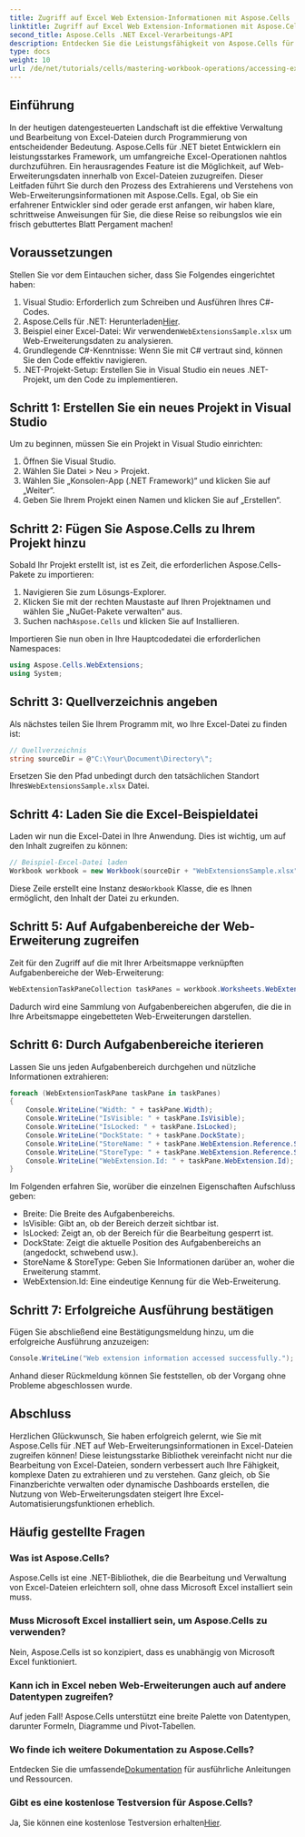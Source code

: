 ```yaml
---
title: Zugriff auf Excel Web Extension-Informationen mit Aspose.Cells
linktitle: Zugriff auf Excel Web Extension-Informationen mit Aspose.Cells
second_title: Aspose.Cells .NET Excel-Verarbeitungs-API
description: Entdecken Sie die Leistungsfähigkeit von Aspose.Cells für .NET in diesem ausführlichen Tutorial, in dem Sie lernen, wie Sie programmgesteuert auf Web-Erweiterungsdaten in Excel-Dateien zugreifen und diese bearbeiten.
type: docs
weight: 10
url: /de/net/tutorials/cells/mastering-workbook-operations/accessing-excel-web-extension-information/
---
```

## Einführung

In der heutigen datengesteuerten Landschaft ist die effektive Verwaltung und Bearbeitung von Excel-Dateien durch Programmierung von entscheidender Bedeutung. Aspose.Cells für .NET bietet Entwicklern ein leistungsstarkes Framework, um umfangreiche Excel-Operationen nahtlos durchzuführen. Ein herausragendes Feature ist die Möglichkeit, auf Web-Erweiterungsdaten innerhalb von Excel-Dateien zuzugreifen. Dieser Leitfaden führt Sie durch den Prozess des Extrahierens und Verstehens von Web-Erweiterungsinformationen mit Aspose.Cells. Egal, ob Sie ein erfahrener Entwickler sind oder gerade erst anfangen, wir haben klare, schrittweise Anweisungen für Sie, die diese Reise so reibungslos wie ein frisch gebuttertes Blatt Pergament machen!

## Voraussetzungen

Stellen Sie vor dem Eintauchen sicher, dass Sie Folgendes eingerichtet haben:

1. Visual Studio: Erforderlich zum Schreiben und Ausführen Ihres C#-Codes.
2.  Aspose.Cells für .NET: Herunterladen[Hier](https://releases.aspose.com/cells/net/).
3.  Beispiel einer Excel-Datei: Wir verwenden`WebExtensionsSample.xlsx` um Web-Erweiterungsdaten zu analysieren.
4. Grundlegende C#-Kenntnisse: Wenn Sie mit C# vertraut sind, können Sie den Code effektiv navigieren.
5. .NET-Projekt-Setup: Erstellen Sie in Visual Studio ein neues .NET-Projekt, um den Code zu implementieren.

## Schritt 1: Erstellen Sie ein neues Projekt in Visual Studio

Um zu beginnen, müssen Sie ein Projekt in Visual Studio einrichten:

1. Öffnen Sie Visual Studio.
2. Wählen Sie Datei > Neu > Projekt.
3. Wählen Sie „Konsolen-App (.NET Framework)“ und klicken Sie auf „Weiter“.
4. Geben Sie Ihrem Projekt einen Namen und klicken Sie auf „Erstellen“.

## Schritt 2: Fügen Sie Aspose.Cells zu Ihrem Projekt hinzu

Sobald Ihr Projekt erstellt ist, ist es Zeit, die erforderlichen Aspose.Cells-Pakete zu importieren:

1. Navigieren Sie zum Lösungs-Explorer.
2. Klicken Sie mit der rechten Maustaste auf Ihren Projektnamen und wählen Sie „NuGet-Pakete verwalten“ aus.
3.  Suchen nach`Aspose.Cells` und klicken Sie auf Installieren.

Importieren Sie nun oben in Ihre Hauptcodedatei die erforderlichen Namespaces:

```csharp
using Aspose.Cells.WebExtensions;
using System;
```

## Schritt 3: Quellverzeichnis angeben

Als nächstes teilen Sie Ihrem Programm mit, wo Ihre Excel-Datei zu finden ist:

```csharp
// Quellverzeichnis
string sourceDir = @"C:\Your\Document\Directory\";
```

 Ersetzen Sie den Pfad unbedingt durch den tatsächlichen Standort Ihres`WebExtensionsSample.xlsx` Datei.

## Schritt 4: Laden Sie die Excel-Beispieldatei

Laden wir nun die Excel-Datei in Ihre Anwendung. Dies ist wichtig, um auf den Inhalt zugreifen zu können:

```csharp
// Beispiel-Excel-Datei laden
Workbook workbook = new Workbook(sourceDir + "WebExtensionsSample.xlsx");
```

 Diese Zeile erstellt eine Instanz des`Workbook` Klasse, die es Ihnen ermöglicht, den Inhalt der Datei zu erkunden.

## Schritt 5: Auf Aufgabenbereiche der Web-Erweiterung zugreifen

Zeit für den Zugriff auf die mit Ihrer Arbeitsmappe verknüpften Aufgabenbereiche der Web-Erweiterung:

```csharp
WebExtensionTaskPaneCollection taskPanes = workbook.Worksheets.WebExtensionTaskPanes;
```

Dadurch wird eine Sammlung von Aufgabenbereichen abgerufen, die die in Ihre Arbeitsmappe eingebetteten Web-Erweiterungen darstellen.

## Schritt 6: Durch Aufgabenbereiche iterieren

Lassen Sie uns jeden Aufgabenbereich durchgehen und nützliche Informationen extrahieren:

```csharp
foreach (WebExtensionTaskPane taskPane in taskPanes)
{
    Console.WriteLine("Width: " + taskPane.Width);
    Console.WriteLine("IsVisible: " + taskPane.IsVisible);
    Console.WriteLine("IsLocked: " + taskPane.IsLocked);
    Console.WriteLine("DockState: " + taskPane.DockState);
    Console.WriteLine("StoreName: " + taskPane.WebExtension.Reference.StoreName);
    Console.WriteLine("StoreType: " + taskPane.WebExtension.Reference.StoreType);
    Console.WriteLine("WebExtension.Id: " + taskPane.WebExtension.Id);
}
```

Im Folgenden erfahren Sie, worüber die einzelnen Eigenschaften Aufschluss geben:

- Breite: Die Breite des Aufgabenbereichs.
- IsVisible: Gibt an, ob der Bereich derzeit sichtbar ist.
- IsLocked: Zeigt an, ob der Bereich für die Bearbeitung gesperrt ist.
- DockState: Zeigt die aktuelle Position des Aufgabenbereichs an (angedockt, schwebend usw.).
- StoreName & StoreType: Geben Sie Informationen darüber an, woher die Erweiterung stammt.
- WebExtension.Id: Eine eindeutige Kennung für die Web-Erweiterung.

## Schritt 7: Erfolgreiche Ausführung bestätigen

Fügen Sie abschließend eine Bestätigungsmeldung hinzu, um die erfolgreiche Ausführung anzuzeigen:

```csharp
Console.WriteLine("Web extension information accessed successfully.");
```

Anhand dieser Rückmeldung können Sie feststellen, ob der Vorgang ohne Probleme abgeschlossen wurde.

## Abschluss

Herzlichen Glückwunsch, Sie haben erfolgreich gelernt, wie Sie mit Aspose.Cells für .NET auf Web-Erweiterungsinformationen in Excel-Dateien zugreifen können! Diese leistungsstarke Bibliothek vereinfacht nicht nur die Bearbeitung von Excel-Dateien, sondern verbessert auch Ihre Fähigkeit, komplexe Daten zu extrahieren und zu verstehen. Ganz gleich, ob Sie Finanzberichte verwalten oder dynamische Dashboards erstellen, die Nutzung von Web-Erweiterungsdaten steigert Ihre Excel-Automatisierungsfunktionen erheblich.

## Häufig gestellte Fragen

### Was ist Aspose.Cells?

Aspose.Cells ist eine .NET-Bibliothek, die die Bearbeitung und Verwaltung von Excel-Dateien erleichtern soll, ohne dass Microsoft Excel installiert sein muss.

### Muss Microsoft Excel installiert sein, um Aspose.Cells zu verwenden?

Nein, Aspose.Cells ist so konzipiert, dass es unabhängig von Microsoft Excel funktioniert.

### Kann ich in Excel neben Web-Erweiterungen auch auf andere Datentypen zugreifen?

Auf jeden Fall! Aspose.Cells unterstützt eine breite Palette von Datentypen, darunter Formeln, Diagramme und Pivot-Tabellen.

### Wo finde ich weitere Dokumentation zu Aspose.Cells?

 Entdecken Sie die umfassende[Dokumentation](https://reference.aspose.com/cells/net/) für ausführliche Anleitungen und Ressourcen.

### Gibt es eine kostenlose Testversion für Aspose.Cells?

 Ja, Sie können eine kostenlose Testversion erhalten[Hier](https://releases.aspose.com/).